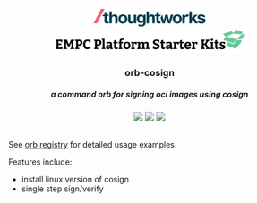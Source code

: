 <div align="center">
	<p>
		<img alt="Thoughtworks Logo" src="https://raw.githubusercontent.com/ThoughtWorks-DPS/static/master/thoughtworks_flamingo_wave.png?sanitize=true" width=200 />
    <br />
		<img alt="DPS Title" src="https://raw.githubusercontent.com/ThoughtWorks-DPS/static/master/EMPCPlatformStarterKitsImage.png" width=350/>
	</p>
  <h3>orb-cosign</h3>
  <h5>a command orb for signing oci images using cosign</h5>
  <a href="https://app.circleci.com/pipelines/github/ThoughtWorks-DPS/orb-cosign"><img src="https://circleci.com/gh/ThoughtWorks-DPS/orb-cosign.svg?style=shield"></a> <a href="https://badges.circleci.com/orbs/twdps/cosign.svg"><img src="https://badges.circleci.com/orbs/twdps/cosign.svg"></a> <a href="https://opensource.org/licenses/MIT"><img src="https://img.shields.io/badge/license-MIT-blue.svg"></a>
</div>
<br />

See [orb registry](https://circleci.com/developer/orbs/orb/twdps/cosign) for detailed usage examples

Features include:

- install linux version of cosign
- single step sign/verify
